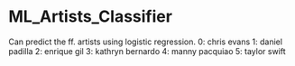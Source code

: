 # ML_Artists_Classifier

Can predict the ff. artists using logistic regression.
0: chris evans
1: daniel padilla
2: enrique gil
3: kathryn bernardo
4: manny pacquiao
5: taylor swift
